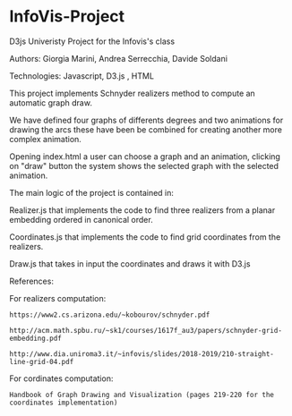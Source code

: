# InfoVis-Project
D3js Univeristy Project for the Infovis's class

Authors: Giorgia Marini, Andrea Serrecchia, Davide Soldani

Technologies: Javascript, D3.js , HTML

This project implements Schnyder realizers method to compute an automatic graph draw.

We have defined four graphs of differents degrees and two animations for drawing the arcs these have been be combined for creating another more complex animation.

Opening index.html a user can choose a graph and an animation, clicking on "draw" button the system shows the selected graph with the selected animation.


The main logic of the project is contained in:

Realizer.js that implements the code to find three realizers from a planar embedding ordered in canonical order.

Coordinates.js that implements the code to find grid coordinates from the realizers.

Draw.js that takes in input the coordinates and draws it with D3.js



References:

For realizers computation:

	https://www2.cs.arizona.edu/~kobourov/schnyder.pdf

	http://acm.math.spbu.ru/~sk1/courses/1617f_au3/papers/schnyder-grid-embedding.pdf

	http://www.dia.uniroma3.it/~infovis/slides/2018-2019/210-straight-line-grid-04.pdf

For cordinates computation:

	Handbook of Graph Drawing and Visualization (pages 219-220 for the coordinates implementation)
